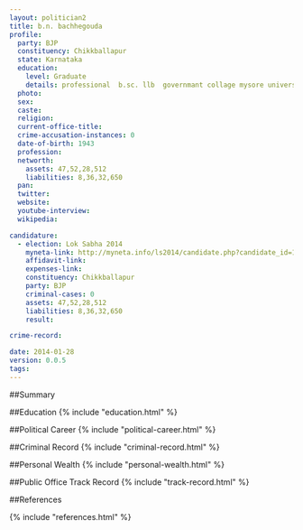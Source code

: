 ```yaml
---
layout: politician2
title: b.n. bachhegouda
profile: 
  party: BJP
  constituency: Chikkballapur
  state: Karnataka
  education: 
    level: Graduate
    details: professional  b.sc. llb  governmant collage mysore university in 1967
  photo: 
  sex: 
  caste: 
  religion: 
  current-office-title: 
  crime-accusation-instances: 0
  date-of-birth: 1943
  profession: 
  networth: 
    assets: 47,52,28,512
    liabilities: 8,36,32,650
  pan: 
  twitter: 
  website: 
  youtube-interview: 
  wikipedia: 

candidature: 
  - election: Lok Sabha 2014
    myneta-link: http://myneta.info/ls2014/candidate.php?candidate_id=1225
    affidavit-link: 
    expenses-link: 
    constituency: Chikkballapur 
    party: BJP
    criminal-cases: 0
    assets: 47,52,28,512
    liabilities: 8,36,32,650
    result:  

crime-record: 

date: 2014-01-28
version: 0.0.5
tags: 
---
```

##Summary


##Education
{% include "education.html" %}


##Political Career
{% include "political-career.html" %}


##Criminal Record
{% include "criminal-record.html" %}


##Personal Wealth
{% include "personal-wealth.html" %}


##Public Office Track Record
{% include "track-record.html" %}


##References


{% include "references.html" %}